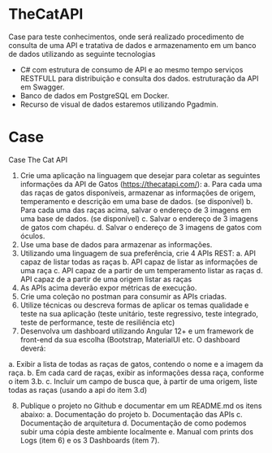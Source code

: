 ﻿# TheCatAPI

Case para teste conhecimentos, onde será realizado procedimento de consulta de uma API e tratativa de dados e armazenamento em um banco de dados utilizando as seguinte tecnologias 

 - C# com estrutura de consumo de API e ao mesmo tempo serviços RESTFULL
   para distribuição e consulta dos dados. estruturação da API em Swagger.
 - Banco de dados em PostgreSQL em Docker.
 - Recurso de visual de dados estaremos utilizando Pgadmin.

# Case


Case The Cat API
1. Crie uma aplicação na linguagem que desejar para coletar as seguintes informações da API
de Gatos (https://thecatapi.com/):
a. Para cada uma das raças de gatos disponíveis, armazenar as informações de
origem, temperamento e descrição em uma base de dados. (se disponível)
b. Para cada uma das raças acima, salvar o endereço de 3 imagens em uma base de
dados. (se disponível)
c. Salvar o endereço de 3 imagens de gatos com chapéu.
d. Salvar o endereço de 3 imagens de gatos com óculos.
2. Use uma base de dados para armazenar as informações.
3. Utilizando uma linguagem de sua preferência, crie 4 APIs REST:
a. API capaz de listar todas as raças
b. API capaz de listar as informações de uma raça
c. API capaz de a partir de um temperamento listar as raças
d. API capaz de a partir de uma origem listar as raças
4. As APIs acima deverão expor métricas de execução.
5. Crie uma coleção no postman para consumir as APIs criadas.
6. Utilize técnicas ou descreva formas de aplicar os temas qualidade e teste na sua
aplicação (teste unitário, teste regressivo, teste integrado, teste de performance, teste de
resiliência etc)
7. Desenvolva um dashboard utilizando Angular 12+ e um framework de front-end da sua
escolha (Bootstrap, MaterialUI etc. O dashboard deverá:

a. Exibir a lista de todas as raças de gatos, contendo o nome e a imagem da raça.
b. Em cada card de raças, exibir as informações dessa raça, conforme o item 3.b.
c. Incluir um campo de busca que, à partir de uma origem, liste todas as raças
(usando a api do item 3.d)

8. Publique o projeto no Github e documentar em um README.md os itens abaixo:
a. Documentação do projeto
b. Documentação das APIs
c. Documentação de arquitetura
d. Documentação de como podemos subir uma cópia deste ambiente localmente
e. Manual com prints dos Logs (item 6) e os 3 Dashboards (item 7).